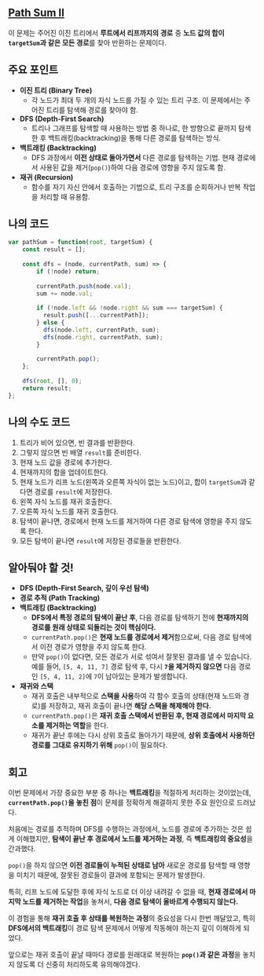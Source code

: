 ## [**Path Sum II**](https://leetcode.com/problems/path-sum-ii)

이 문제는 주어진 이진 트리에서 **루트에서 리프까지의 경로** 중 **노드 값의 합이 `targetSum`과 같은 모든 경로**를 찾아 반환하는 문제이다.

## 주요 포인트

- **이진 트리 (Binary Tree)**
    - 각 노드가 최대 두 개의 자식 노드를 가질 수 있는 트리 구조. 이 문제에서는 주어진 트리를 탐색해 경로를 찾아야 함.
- **DFS (Depth-First Search)**
    - 트리나 그래프를 탐색할 때 사용하는 방법 중 하나로, 한 방향으로 끝까지 탐색한 후 백트래킹(backtracking)을 통해 다른 경로를 탐색하는 방식.
- **백트래킹 (Backtracking)**
    - DFS 과정에서 **이전 상태로 돌아가면서** 다른 경로를 탐색하는 기법. 현재 경로에서 사용된 값을 제거(`pop()`)하여 다음 경로에 영향을 주지 않도록 함.
- **재귀 (Recursion)**
    - 함수를 자기 자신 안에서 호출하는 기법으로, 트리 구조를 순회하거나 반복 작업을 처리할 때 유용함.

## 나의 코드

```jsx
var pathSum = function(root, targetSum) {
    const result = [];
    
    const dfs = (node, currentPath, sum) => {
        if (!node) return;
        
        currentPath.push(node.val);
        sum += node.val;
      
        if (!node.left && !node.right && sum === targetSum) {
          result.push([...currentPath]);
        } else {
          dfs(node.left, currentPath, sum);
          dfs(node.right, currentPath, sum); 
        }
      
        currentPath.pop();
    };
    
    dfs(root, [], 0);
    return result;
};

```

## 나의 수도 코드

1. 트리가 비어 있으면, 빈 결과를 반환한다.
2. 그렇지 않으면 빈 배열 `result`를 준비한다.
3. 현재 노드 값을 경로에 추가한다.
4. 현재까지의 합을 업데이트한다.
5. 현재 노드가 리프 노드(왼쪽과 오른쪽 자식이 없는 노드)이고, 합이 `targetSum`과 같다면 경로를 `result`에 저장한다.
6. 왼쪽 자식 노드를 재귀 호출한다.
7. 오른쪽 자식 노드를 재귀 호출한다.
8. 탐색이 끝나면, 경로에서 현재 노드를 제거하여 다른 경로 탐색에 영향을 주지 않도록 한다.
9. 모든 탐색이 끝나면 `result`에 저장된 경로들을 반환한다.

## 알아둬야 할 것!

- **DFS (Depth-First Search, 깊이 우선 탐색)**
- **경로 추적 (Path Tracking)**
- **백트래킹 (Backtracking)**
    - **DFS에서 특정 경로의 탐색이 끝난 후**, 다음 경로를 탐색하기 전에 **현재까지의 경로를 원래 상태로 되돌리는 것이 핵심이다.**
    - `currentPath.pop()`은 **현재 노드를 경로에서 제거**함으로써, 다음 경로 탐색에서 이전 경로가 영향을 주지 않도록 한다.
    - 만약 `pop()`이 없다면, 모든 경로가 서로 섞여서 잘못된 결과를 낼 수 있습니다. 예를 들어, `[5, 4, 11, 7]` 경로 탐색 후, 다시 **`7`을 제거하지 않으면** 다음 경로인 `[5, 4, 11, 2]`에 `7`이 남아있는 문제가 발생합니다.
- **재귀와 스택**
    - 재귀 호출은 내부적으로 **스택을 사용**하여 각 함수 호출의 상태(현재 노드와 경로)를 저장하고, 재귀 호출이 끝나면 **해당 스택을 해제해야 한다.**
    - `currentPath.pop()`은 **재귀 호출 스택에서 반환된 후, 현재 경로에서 마지막 요소를 제거하는 역할**을 한다.
    - 재귀가 끝난 후에는 다시 상위 호출로 돌아가기 때문에, **상위 호출에서 사용하던 경로를 그대로 유지하기 위해** `pop()`이 필요하다.

## 회고

이번 문제에서 가장 중요한 부분 중 하나는 **백트래킹**을 적절하게 처리하는 것이었는데, **`currentPath.pop()`을 놓친 점**이 문제를 정확하게 해결하지 못한 주요 원인으로 드러났다.

처음에는 경로를 추적하며 DFS를 수행하는 과정에서, 노드를 경로에 추가하는 것은 쉽게 이해했지만, **탐색이 끝난 후 경로에서 노드를 제거하는 과정**, 즉 **백트래킹의 중요성**을 간과했다.

`pop()`을 하지 않으면 **이전 경로들이 누적된 상태로 남아** 새로운 경로를 탐색할 때 영향을 미치기 때문에, 잘못된 경로들이 결과에 포함되는 문제가 발생한다.

특히, 리프 노드에 도달한 후에 자식 노드로 더 이상 내려갈 수 없을 때, **현재 경로에서 마지막 노드를 제거하는 작업**을 놓쳐서, **다음 경로 탐색이 올바르게 수행되지 않는다.**

이 경험을 통해 **재귀 호출 후 상태를 복원하는 과정**의 중요성을 다시 한번 깨달았고, 특히 **DFS에서의 백트래킹**이 경로 탐색 문제에서 어떻게 작동해야 하는지 깊이 이해하게 되었다.

앞으로는 재귀 호출이 끝날 때마다 경로를 원래대로 복원하는 **`pop()`과 같은 과정**을 놓치지 않도록 더 신중히 처리하도록 유의해야겠다.
